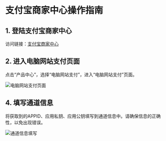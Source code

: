 # 支付宝商家中心操作指南

## 1. 登陆支付宝商家中心
访问链接：[支付宝商家中心](https://b.alipay.com/)

## 2. 进入电脑网站支付页面
点击“产品中心”，选择“电脑网站支付”，进入“电脑网站支付”页面。

![电脑网站支付页面](http://img.9a18.cn/2024/09/17/ce35cc76e345a.png)

## 4. 填写通道信息

将获取到的APPID、应用私钥、应用公钥填写到通道信息中。请确保信息的正确性，以免出现错误。

![通道信息填写](http://img.9a18.cn/2024/09/17/7aefb414e8648.png)


